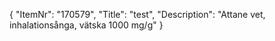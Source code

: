 {
  "ItemNr": "170579",
  "Title": "test",
  "Description": "Attane vet, inhalationsånga, vätska 1000 mg/g"
}